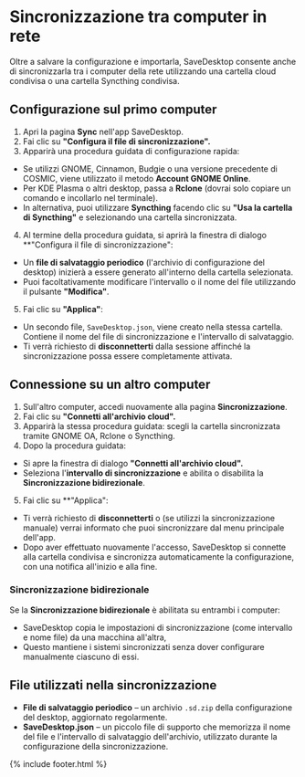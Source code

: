 # Sincronizzazione tra computer in rete

Oltre a salvare la configurazione e importarla, SaveDesktop consente anche di sincronizzarla tra i computer della rete utilizzando una cartella cloud condivisa o una cartella Syncthing condivisa.

## Configurazione sul primo computer
1. Apri la pagina **Sync** nell'app SaveDesktop.
2. Fai clic su **"Configura il file di sincronizzazione".**
3. Apparirà una procedura guidata di configurazione rapida:
* Se utilizzi GNOME, Cinnamon, Budgie o una versione precedente di COSMIC, viene utilizzato il metodo **Account GNOME Online**.
* Per KDE Plasma o altri desktop, passa a **Rclone** (dovrai solo copiare un comando e incollarlo nel terminale).
* In alternativa, puoi utilizzare **Syncthing** facendo clic su **"Usa la cartella di Syncthing"** e selezionando una cartella sincronizzata.
4. Al termine della procedura guidata, si aprirà la finestra di dialogo **"Configura il file di sincronizzazione":
* Un **file di salvataggio periodico** (l'archivio di configurazione del desktop) inizierà a essere generato all'interno della cartella selezionata.
* Puoi facoltativamente modificare l'intervallo o il nome del file utilizzando il pulsante **"Modifica"**. 
5. Fai clic su **"Applica"**:
* Un secondo file, `SaveDesktop.json`, viene creato nella stessa cartella. Contiene il nome del file di sincronizzazione e l'intervallo di salvataggio.
* Ti verrà richiesto di **disconnetterti** dalla sessione affinché la sincronizzazione possa essere completamente attivata.

## Connessione su un altro computer
1. Sull'altro computer, accedi nuovamente alla pagina **Sincronizzazione**.
2. Fai clic su **"Connetti all'archivio cloud".**
3. Apparirà la stessa procedura guidata: scegli la cartella sincronizzata tramite GNOME OA, Rclone o Syncthing.
4. Dopo la procedura guidata:
* Si apre la finestra di dialogo **"Connetti all'archivio cloud".**
* Seleziona l'**intervallo di sincronizzazione** e abilita o disabilita la **Sincronizzazione bidirezionale**.
5. Fai clic su **"Applica":
* Ti verrà richiesto di **disconnetterti** o (se utilizzi la sincronizzazione manuale) verrai informato che puoi sincronizzare dal menu principale dell'app.
* Dopo aver effettuato nuovamente l'accesso, SaveDesktop si connette alla cartella condivisa e sincronizza automaticamente la configurazione, con una notifica all'inizio e alla fine.

### Sincronizzazione bidirezionale
Se la **Sincronizzazione bidirezionale** è abilitata su entrambi i computer:
* SaveDesktop copia le impostazioni di sincronizzazione (come intervallo e nome file) da una macchina all'altra,
* Questo mantiene i sistemi sincronizzati senza dover configurare manualmente ciascuno di essi.

## File utilizzati nella sincronizzazione
* **File di salvataggio periodico** – un archivio `.sd.zip` della configurazione del desktop, aggiornato regolarmente.
* **SaveDesktop.json** – un piccolo file di supporto che memorizza il nome del file e l'intervallo di salvataggio dell'archivio, utilizzato durante la configurazione della sincronizzazione.

{% include footer.html %}